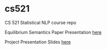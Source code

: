 # cs521
CS 521 Statistical NLP course repo

Equilibrium Semantics Paper Presentation [here](http://akych.com/cs521/paper_slides.pdf)

Project Presentation Slides [here](http://akych.com/cs521/slides.pdf)
